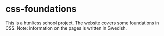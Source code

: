 # css-foundations
This is a html/css school project. The website covers some foundations in CSS.
Note: information on the pages is written in Swedish.
